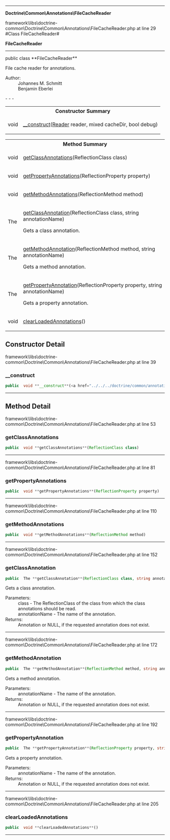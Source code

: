 - - -

**Doctrine\Common\Annotations\FileCacheReader**
<div class="location">framework\libs\doctrine-common\Doctrine\Common\Annotations\FileCacheReader.php at line 29</div>
#Class FileCacheReader#

**FileCacheReader**


- - -

<p class="signature">public  class **FileCacheReader**</p>

<div class="comment" id="overview_description"><p>File cache reader for annotations.</p></div>

<dl>
<dt>Author:</dt>
<dd>Johannes M. Schmitt <schmittjoh@gmail.com></dd>
<dd>Benjamin Eberlei <kontakt@beberlei.de></dd>
</dl>
- - -

<table id="summary_constructor">
<tr><th colspan="2">Constructor Summary</th></tr>
<tr>
<td class="type"> void</td>
<td class="description"><p class="name"><a href="#__construct">__construct</a>(<a href="../../../doctrine/common/annotations/reader.html">Reader</a> reader, mixed cacheDir, bool debug)</p></td>
</tr>
</table>

<table id="summary_method">
<tr><th colspan="2">Method Summary</th></tr>
<tr>
<td class="type"> void</td>
<td class="description"><p class="name"><a href="#getClassAnnotations">getClassAnnotations</a>(ReflectionClass class)</p></td>
</tr>
<tr>
<td class="type"> void</td>
<td class="description"><p class="name"><a href="#getPropertyAnnotations">getPropertyAnnotations</a>(ReflectionProperty property)</p></td>
</tr>
<tr>
<td class="type"> void</td>
<td class="description"><p class="name"><a href="#getMethodAnnotations">getMethodAnnotations</a>(ReflectionMethod method)</p></td>
</tr>
<tr>
<td class="type"> The</td>
<td class="description"><p class="name"><a href="#getClassAnnotation">getClassAnnotation</a>(ReflectionClass class, string annotationName)</p><p class="description">Gets a class annotation.</p></td>
</tr>
<tr>
<td class="type"> The</td>
<td class="description"><p class="name"><a href="#getMethodAnnotation">getMethodAnnotation</a>(ReflectionMethod method, string annotationName)</p><p class="description">Gets a method annotation.</p></td>
</tr>
<tr>
<td class="type"> The</td>
<td class="description"><p class="name"><a href="#getPropertyAnnotation">getPropertyAnnotation</a>(ReflectionProperty property, string annotationName)</p><p class="description">Gets a property annotation.</p></td>
</tr>
<tr>
<td class="type"> void</td>
<td class="description"><p class="name"><a href="#clearLoadedAnnotations">clearLoadedAnnotations</a>()</p></td>
</tr>
</table>

<h2 id="detail_method">Constructor Detail</h2>
<div class="location">framework\libs\doctrine-common\Doctrine\Common\Annotations\FileCacheReader.php at line 39</div>
<h3 id="__construct()">__construct</h3>

```php
public  void **__construct**(<a href="../../../doctrine/common/annotations/reader.html">Reader</a> reader, mixed cacheDir, bool debug)
```
<div class="details">
</div>

- - -

<h2 id="detail_method">Method Detail</h2>
<div class="location">framework\libs\doctrine-common\Doctrine\Common\Annotations\FileCacheReader.php at line 53</div>
<h3 id="getClassAnnotations()">getClassAnnotations</h3>

```php
public  void **getClassAnnotations**(ReflectionClass class)
```
<div class="details">
</div>

- - -

<div class="location">framework\libs\doctrine-common\Doctrine\Common\Annotations\FileCacheReader.php at line 81</div>
<h3 id="getPropertyAnnotations()">getPropertyAnnotations</h3>

```php
public  void **getPropertyAnnotations**(ReflectionProperty property)
```
<div class="details">
</div>

- - -

<div class="location">framework\libs\doctrine-common\Doctrine\Common\Annotations\FileCacheReader.php at line 110</div>
<h3 id="getMethodAnnotations()">getMethodAnnotations</h3>

```php
public  void **getMethodAnnotations**(ReflectionMethod method)
```
<div class="details">
</div>

- - -

<div class="location">framework\libs\doctrine-common\Doctrine\Common\Annotations\FileCacheReader.php at line 152</div>
<h3 id="getClassAnnotation()">getClassAnnotation</h3>

```php
public  The **getClassAnnotation**(ReflectionClass class, string annotationName)
```
<div class="details">
<p>Gets a class annotation.</p><dl>
<dt>Parameters:</dt>
<dd>class - The ReflectionClass of the class from which the class annotations should be read.</dd>
<dd>annotationName - The name of the annotation.</dd>
<dt>Returns:</dt>
<dd>Annotation or NULL, if the requested annotation does not exist.</dd>
</dl>
</div>

- - -

<div class="location">framework\libs\doctrine-common\Doctrine\Common\Annotations\FileCacheReader.php at line 172</div>
<h3 id="getMethodAnnotation()">getMethodAnnotation</h3>

```php
public  The **getMethodAnnotation**(ReflectionMethod method, string annotationName)
```
<div class="details">
<p>Gets a method annotation.</p><dl>
<dt>Parameters:</dt>
<dd></dd>
<dd>annotationName - The name of the annotation.</dd>
<dt>Returns:</dt>
<dd>Annotation or NULL, if the requested annotation does not exist.</dd>
</dl>
</div>

- - -

<div class="location">framework\libs\doctrine-common\Doctrine\Common\Annotations\FileCacheReader.php at line 192</div>
<h3 id="getPropertyAnnotation()">getPropertyAnnotation</h3>

```php
public  The **getPropertyAnnotation**(ReflectionProperty property, string annotationName)
```
<div class="details">
<p>Gets a property annotation.</p><dl>
<dt>Parameters:</dt>
<dd></dd>
<dd>annotationName - The name of the annotation.</dd>
<dt>Returns:</dt>
<dd>Annotation or NULL, if the requested annotation does not exist.</dd>
</dl>
</div>

- - -

<div class="location">framework\libs\doctrine-common\Doctrine\Common\Annotations\FileCacheReader.php at line 205</div>
<h3 id="clearLoadedAnnotations()">clearLoadedAnnotations</h3>

```php
public  void **clearLoadedAnnotations**()
```
<div class="details">
</div>

- - -

